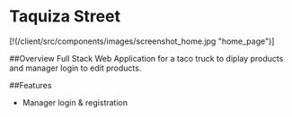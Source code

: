 # Taquiza Street

[!(/client/src/components/images/screenshot_home.jpg "home_page")]

##Overview
Full Stack Web Application for a taco truck to diplay products and manager login to edit products.


##Features

* Manager login & registration
